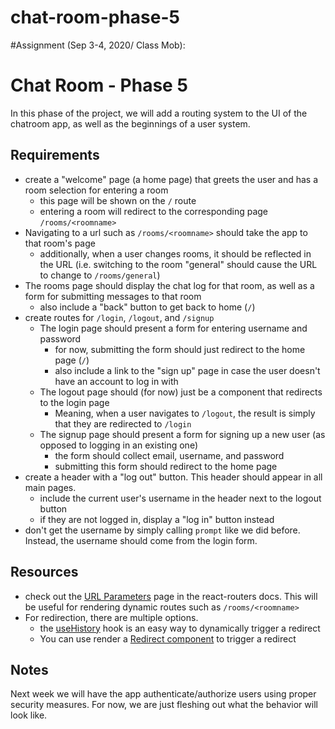 # chat-room-phase-5

#Assignment (Sep 3-4, 2020/ Class Mob):

# Chat Room - Phase 5

In this phase of the project, we will add a routing system to the UI of the chatroom app, as well as the beginnings of a user system.

## Requirements

* create a "welcome" page (a home page) that greets the user and has a room selection for entering a room
  * this page will be shown on the `/` route
  * entering a room will redirect to the corresponding page `/rooms/<roomname>`
* Navigating to a url such as `/rooms/<roomname>` should take the app to that room's page
  * additionally, when a user changes rooms, it should be reflected in the URL (i.e. switching to the room "general" should cause the URL to change to `/rooms/general`)
* The rooms page should display the chat log for that room, as well as a form for submitting messages to that room
  * also include a "back" button to get back to home (`/`)
* create routes for `/login`, `/logout`, and `/signup`
  * The login page should present a form for entering username and password
    * for now, submitting the form should just redirect to the home page (`/`) 
    * also include a link to the "sign up" page in case the user doesn't have an account to log in with
  * The logout page should (for now) just be a component that redirects to the login page
    * Meaning, when a user navigates to `/logout`, the result is simply that they are redirected to `/login`
  * The signup page should present a form for signing up a new user (as opposed to logging in an existing one)
    * the form should collect email, username, and password
    * submitting this form should redirect to the home page
* create a header with a "log out" button. This header should appear in all main pages.
  * include the current user's username in the header next to the logout button
  * if they are not logged in, display a "log in" button instead
* don't get the username by simply calling `prompt` like we did before. Instead, the username should come from the login form.

## Resources

* check out the [URL Parameters](https://reacttraining.com/react-router/web/example/url-params) page in the react-routers docs. This will be useful for rendering dynamic routes such as `/rooms/<roomname>`
* For redirection, there are multiple options.
  * the [useHistory](https://reacttraining.com/react-router/web/api/Hooks/usehistory) hook is an easy way to dynamically trigger a redirect
  * You can use render a [Redirect component](https://reacttraining.com/react-router/web/api/Redirect) to trigger a redirect

## Notes

Next week we will have the app authenticate/authorize users using proper security measures. For now, we are just fleshing out what the behavior will look like.
